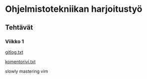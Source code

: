 # Ohjelmistotekniikan harjoitustyö
## Tehtävät
### Viikko 1
[gitlog.txt](https://github.com/Halmela/l-system-otm/blob/master/laskarit/gitlog.txt)

[komentorivi.txt](https://github.com/Halmela/l-system-otm/blob/master/laskarit/komentorivi.txt)

slowly mastering vim
